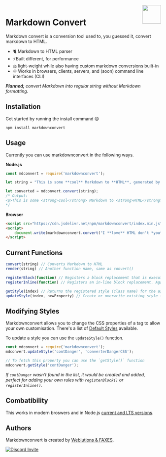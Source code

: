 <a href="https://github.com/FAXES/markdownconvert">
  <img width="60px" height="60px" src="https://weblutions.com/i/sevyTO.png" align="right" />
</a>

# Markdown Convert

Markdown convert is a conversion tool used to, you guessed it, convert markdown to HTML.

- 🐈 Markdown to HTML parser 
- ⚡Built different, for performance
- ⚖️ light-weight while also having custom markdown conversions built-in
- ♾️ Works in browsers, clients, servers, and (soon) command line interfaces (CLI)

***Planned;** convert Markdown into regular string without Markdown formatting.*

## Installation
Get started by running the install command 😊
```
npm install markdownconvert
```

## Usage
Currently you can use markdownconvert in the following ways.

**Node.js**
```js
const mdconvert = require('markdownconvert');

let string = "This is some **cool** Markdown to **HTML**, generated by `markdownconvert` for ~~me~~ you.";

let converted = mdconvert.convert(string);
/* Output:
<p>This is some <strong>cool</strong> Markdown to <strong>HTML</strong>, generated by <code>markdownconvert</code> for <s>me</s> you.</p>
*/
```

**Browser**
```html
<script src="https://cdn.jsdelivr.net/npm/markdownconvert/index.min.js"></script>
<script>
    document.write(markdownconvert.convert("I **love** HTML don't *you*?"))
</script>
```

## Current Functions
```js
convert(string) // Converts Markdown to HTML
render(string) // Another function name, same as convert()

registerBlock(function) // Registers a block replacement that is executed, good for custom addons
registerInline(function) // Registers an in-line block replacement. Again, good for custom addons

getStyle(index) // Returns the registered style (class name) for the associated element
updateStyle(index, newProperty) // Create or overwrite existing style for the defined element
```

## Modifying Styles
Markdownconvert allows you to change the CSS properties of a tag to allow your own customisation. There's a list of [Default Styles](https://github.com/FAXES/markdownconvert/wiki/Default-Styles) available.

To update a style you can use the `updateStyle()` function.
```js
const mdconvert = require('markdownconvert');
mdconvert.updateStyle('contDanger', 'converterDangerCSS');

// To fetch this property you can use the `getStyle()` function
mdconvert.getStyle('contDanger');
```
*If `contDanger` wasn't found in the list, it would be created and added, perfect for adding your own rules with `registerBlock()` or `registerInline()`.*

## Combatibility

This works in modern broswers and in Node.js [current and LTS versions](https://nodejs.org/en/about/releases/).

## Authors
Markdownconvert is created by [Weblutions & FAXES](https://weblutions.com).

<a href="https://discord.gg/faxes" target="_blank">
    <img alt="Discord Invite" src="https://api.weblutions.com/discord/invite/faxes/light">
</a>